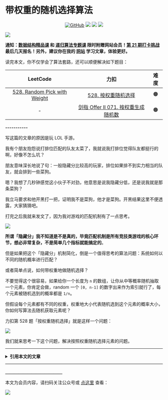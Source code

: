 # 带权重的随机选择算法

<p align='center'>
<a href="https://github.com/labuladong/fucking-algorithm" target="view_window"><img alt="GitHub" src="https://img.shields.io/github/stars/labuladong/fucking-algorithm?label=Stars&style=flat-square&logo=GitHub"></a>
<a href="https://appktavsiei5995.pc.xiaoe-tech.com/index" target="_blank"><img class="my_header_icon" src="https://img.shields.io/static/v1?label=精品课程&message=查看&color=pink&style=flat"></a>
<a href="https://www.zhihu.com/people/labuladong"><img src="https://img.shields.io/badge/%E7%9F%A5%E4%B9%8E-@labuladong-000000.svg?style=flat-square&logo=Zhihu"></a>
<a href="https://space.bilibili.com/14089380"><img src="https://img.shields.io/badge/B站-@labuladong-000000.svg?style=flat-square&logo=Bilibili"></a>
</p>

![](https://labuladong.github.io/pictures/souyisou1.png)

**通知：[数据结构精品课](https://aep.h5.xeknow.com/s/1XJHEO) 和 [递归算法专题课](https://aep.xet.tech/s/3YGcq3) 限时附赠网站会员！[第 21 期打卡挑战](https://opedk.xet.tech/s/4ptSo2) 最后几天报名！另外，建议你在我的 [网站](https://labuladong.github.io/algo/) 学习文章，体验更好。**



读完本文，你不仅学会了算法套路，还可以顺便解决如下题目：

| LeetCode | 力扣 | 难度 |
| :----: | :----: | :----: |
| [528. Random Pick with Weight](https://leetcode.com/problems/random-pick-with-weight/) | [528. 按权重随机选择](https://leetcode.cn/problems/random-pick-with-weight/) | 🟠
| - | [剑指 Offer II 071. 按权重生成随机数](https://leetcode.cn/problems/cuyjEf/) | 🟠

**-----------**

写这篇的文章的原因是玩 LOL 手游。

我有个朋友抱怨说打排位匹配的队友太菜了，我就说我打排位觉得队友都挺行的啊，好像不怎么坑？

朋友意味深长地说了句：一般隐藏分比较高的玩家，排位如果排不到实力相当的队友，就会排到一些菜狗。

嗯？我想了几秒钟感觉这小伙子不对劲，他意思是说我隐藏分低，还是说我就是那条菜狗？

我立马要求和他开黑打一把，证明我不是菜狗，他才是菜狗。开黑结果这里不便透露，大家猜猜吧。

打完之后我就来发文了，因为我对游戏的匹配机制有了一点思考。

![](https://labuladong.github.io/pictures/随机权重/images.png)

**所谓「隐藏分」我不知道是不是真的，毕竟匹配机制是所有竞技类游戏的核心环节，想必非常复杂，不是简单几个指标就能搞定的**。

但是如果把这个「隐藏分」机制简化，倒是一个值得思考的算法问题：系统如何以不同的随机概率进行匹配？

或者简单点说，如何带权重地做随机选择？

不要觉得这个很容易，如果给你一个长度为 `n` 的数组，让你从中等概率随机抽取一个元素，你肯定会做，random 一个 `[0, n-1]` 的数字出来作为索引就行了，每个元素被随机选到的概率都是 `1/n`。

但假设每个元素都有不同的权重，权重地大小代表随机选到这个元素的概率大小，你如何写算法去随机获取元素呢？

力扣第 528 题「按权重随机选择」就是这样一个问题：

![](https://labuladong.github.io/pictures/随机权重/title.png)

我们就来思考一下这个问题，解决按照权重随机选择元素的问题。



<hr>
<details>
<summary><strong>引用本文的文章</strong></summary>

 - [谈谈游戏中的随机算法](https://labuladong.github.io/article/fname.html?fname=随机算法)

</details><hr>





**＿＿＿＿＿＿＿＿＿＿＿＿＿**

本文为会员内容，请扫码关注公众号或 [点这里](https://appktavsiei5995.pc.xiaoe-tech.com/detail/i_649bbb87e4b0b0bc2bf8e9d9/1) 查看：

![](https://labuladong.github.io/pictures/qrcode.jpg)
